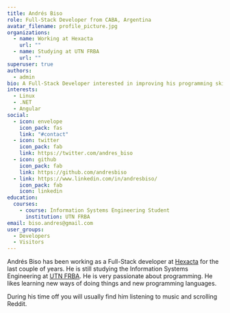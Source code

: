 ```yaml
---
title: Andrés Biso
role: Full-Stack Developer from CABA, Argentina
avatar_filename: profile_picture.jpg
organizations:
  - name: Working at Hexacta
    url: ""
  - name: Studying at UTN FRBA
    url: ""
superuser: true
authors:
  - admin
bio: A Full-Stack Developer interested in improving his programming skills.
interests:
  - Linux
  - .NET
  - Angular
social:
  - icon: envelope
    icon_pack: fas
    link: "#contact"
  - icon: twitter
    icon_pack: fab
    link: https://twitter.com/andres_biso
  - icon: github
    icon_pack: fab
    link: https://github.com/andresbiso
  - link: https://www.linkedin.com/in/andresbiso/
    icon_pack: fab
    icon: linkedin
education:
  courses:
    - course: Information Systems Engineering Student
      institution: UTN FRBA
email: biso.andres@gmail.com
user_groups:
  - Developers
  - Visitors
---
```

Andrés Biso has been working as a Full-Stack developer at [Hexacta](https://www.hexacta.com/) for the last couple of years. He is still studying the Information Systems Engineering at [UTN FRBA](https://www.frba.utn.edu.ar/). He is very passionate about programming. He likes learning new ways of doing things and new programming languages.

During his time off you will usually find him listening to music and scrolling Reddit.